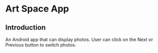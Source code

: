 Art Space App 
================================

Introduction
------------
An Android app that can display photos. 
User can click on the Next or Previous button to switch photos.
